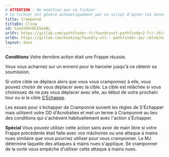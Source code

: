 ```yaml
---
# ATTENTION : Ne modifiez pas ce fichier
# Ce fichier est généré automatiquement par un script d'après les données du module Foundry VTT officiel et de sa traduction
title: Cramponné
titleEn: Cling
id: SiedJ6hnDLEGeeBj
urlFr: https://gitlab.com/pathfinder-fr/foundryvtt-pathfinder2-fr/-/blob/master/data/feats/SiedJ6hnDLEGeeBj.htm
urlEn: https://gitlab.com/hooking/foundry-vtt---pathfinder-2e/-/blob/master/packs/data/feats.db/cling.json
layout: dons
---
```

**Conditions** Votre dernière action était une Frappe réussie.

Vous vous acharnez sur un ennemi pour le harceler jusqu'à ce obtenir sa soumission.

Si votre cible se déplace alors que vous vous cramponnez à elle, vous pouvez choisir de vous déplacer avec la cible. La cible est relâchée si vous choisissez de ne pas vous déplacer avec elle, au début de votre prochain tour ou si la cible [S'Échappe](../actions/s-échapper.html).

Les essais pour s'échapper de Cramponné suivent les règles de S'Échapper mais utilisent votre DD d'Acrobaties et met un terme à Cramponné au lieu des conditions qui s'achèvent habituellement avec l'action s'Échapper.

**Spécial** Vous pouvez utiliser cette action sans avoir de main libre si votre Frappe précédente était faite avec vos mâchoires ou une attaque à mains nues similaire que vous pourriez utiliser pour vous cramponner. Le MJ détermine laquelle des attaques à mains nues s'applique. Se cramponner de la sorte vous empêche d'utiliser cette attaque à mains nues.
